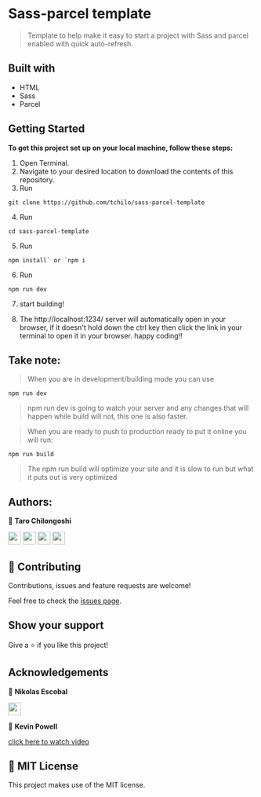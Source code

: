 # Sass-parcel template
> Template to help make it easy to start a project with Sass and parcel enabled with quick auto-refresh.

## Built with
- HTML
- Sass
- Parcel

## Getting Started

**To get this project set up on your local machine, follow these steps:**

1. Open Terminal.
2. Navigate to your desired location to download the contents of this repository.
3. Run  
```
git clone https://github.com/tchilo/sass-parcel-template
```
4. Run
  ```
  cd sass-parcel-template
  ```
5. Run 
```
npm install` or `npm i
```
6. Run 
```
npm run dev
``` 
7. start building!

8. The http://localhost:1234/ server will automatically open in your browser, if it doesn't hold down the ctrl key then click the link in your terminal to open it in your browser. happy coding!! 

## Take note:
> When you are in development/building mode you can use 
```
npm run dev
```
>npm run dev is going to watch your server and any changes that will happen while build will not, this one is also faster.

>When you are ready to push to production ready to put it online you will run:

```
npm run build
```
>The npm run build will optimize your site and it is slow to run but what it puts out is very optimized
## Authors:
  
 👤 **Taro Chilongoshi**

[<code><img height="26" src="https://cdn.iconscout.com/icon/free/png-256/github-153-675523.png"></code>](https://github.com/tchilo)
[<code><img height="26" src="https://upload.wikimedia.org/wikipedia/sco/thumb/9/9f/Twitter_bird_logo_2012.svg/1200px-Twitter_bird_logo_2012.svg.png"></code>](https://twitter.com/tchiloross)
[<code><img height="26" src="https://upload.wikimedia.org/wikipedia/commons/thumb/c/c9/Linkedin.svg/1200px-Linkedin.svg.png"></code>](https://www.linkedin.com/in/taro-chilongoshi/)
 <a href="mailto:tchiloross@gmail.com?subject=Hey Taro?"><img height="26" src="https://cdn.worldvectorlogo.com/logos/official-gmail-icon-2020-.svg"></a>

## 🤝 Contributing

Contributions, issues and feature requests are welcome!


Feel free to check the [issues page](https://github.com/nikoescobal/sass-parcel-template/issues).
## Show your support

Give a ⭐️ if you like this project!

## Acknowledgements

 👤 **Nikolas Escobal**

[<code><img height="26" src="https://cdn.iconscout.com/icon/free/png-256/github-153-675523.png"></code>](https://github.com/nikoescobal)
 

  👤 **Kevin Powell**
  
  [click here to watch video](https://www.youtube.com/watch?v=wYWf2m_yzBQ&t=21s)

## 📝 MIT License

This project makes use of the MIT license.
